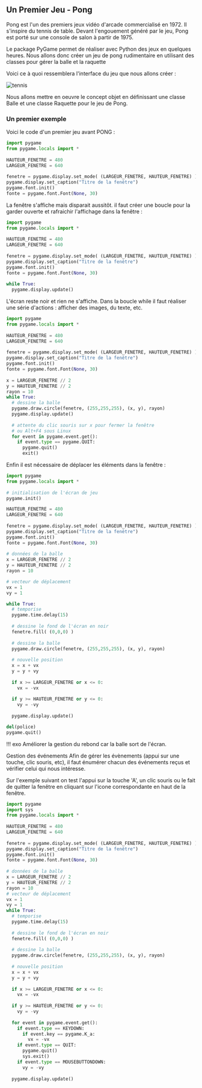 ## Un Premier Jeu - Pong

Pong est l'un des premiers jeux vidéo d'arcade commercialisé en 1972. Il s'inspire du tennis de table. Devant l'engouement généré par le jeu, Pong est porté sur une console de salon à partir de 1975.  

Le package PyGame permet de réaliser avec Python des jeux en quelques heures. Nous allons donc créer un jeu de pong rudimentaire en utilisant des classes pour gérer la balle et la raquette

Voici ce à quoi ressemblera l'interface du jeu que nous allons créer :

![tennis](data/tennis.png)  

Nous allons mettre en oeuvre le concept objet en définissant une classe Balle et une classe Raquette pour le jeu de Pong.


### Un premier exemple

Voici le code d'un premier jeu avant PONG :

```python
import pygame
from pygame.locals import *
 
HAUTEUR_FENETRE = 480
LARGEUR_FENETRE = 640
 
fenetre = pygame.display.set_mode( (LARGEUR_FENETRE, HAUTEUR_FENETRE) )
pygame.display.set_caption("Titre de la fenêtre")
pygame.font.init()
fonte = pygame.font.Font(None, 30)
```

La fenêtre s'affiche mais disparait aussitôt. il faut créer une boucle pour la garder ouverte et rafraichir l'affichage dans la fenêtre :

```python
import pygame
from pygame.locals import *
 
HAUTEUR_FENETRE = 480
LARGEUR_FENETRE = 640
 
fenetre = pygame.display.set_mode( (LARGEUR_FENETRE, HAUTEUR_FENETRE) )
pygame.display.set_caption("Titre de la fenêtre")
pygame.font.init()
fonte = pygame.font.Font(None, 30)
 
while True:
  pygame.display.update()
```

L'écran reste noir et rien ne s'affiche. Dans la boucle while il faut réaliser une série d'actions : afficher des images, du texte, etc.

```python
import pygame
from pygame.locals import *
 
HAUTEUR_FENETRE = 480
LARGEUR_FENETRE = 640
 
fenetre = pygame.display.set_mode( (LARGEUR_FENETRE, HAUTEUR_FENETRE) )
pygame.display.set_caption("Titre de la fenêtre")
pygame.font.init()
fonte = pygame.font.Font(None, 30)
 
x = LARGEUR_FENETRE // 2
y = HAUTEUR_FENETRE // 2
rayon = 10
while True:
  # dessine la balle
  pygame.draw.circle(fenetre, (255,255,255), (x, y), rayon)
  pygame.display.update()
 
  # attente du clic souris sur x pour fermer la fenêtre
  # ou Alt+F4 sous Linux
  for event in pygame.event.get():
    if event.type == pygame.QUIT:
      pygame.quit()
      exit()
```

Enfin il est nécessaire de déplacer les éléments dans la fenêtre :

```python
import pygame
from pygame.locals import *
 
# initialisation de l'écran de jeu
pygame.init()

HAUTEUR_FENETRE = 480
LARGEUR_FENETRE = 640
 
fenetre = pygame.display.set_mode( (LARGEUR_FENETRE, HAUTEUR_FENETRE) )
pygame.display.set_caption("Titre de la fenêtre")
pygame.font.init()
fonte = pygame.font.Font(None, 30)
 
# données de la balle
x = LARGEUR_FENETRE // 2
y = HAUTEUR_FENETRE // 2
rayon = 10

# vecteur de déplacement
vx = 1
vy = 1

while True:
  # temporise
  pygame.time.delay(15)
 
  # dessine le fond de l'écran en noir
  fenetre.fill( (0,0,0) )
 
  # dessine la balle
  pygame.draw.circle(fenetre, (255,255,255), (x, y), rayon)
 
  # nouvelle position
  x = x + vx
  y = y + vy
 
  if x >= LARGEUR_FENETRE or x <= 0:
    vx = -vx
 
  if y >= HAUTEUR_FENETRE or y <= 0:
    vy = -vy 
 
  pygame.display.update()

del(police)
pygame.quit()
```

!!! exo
    Améliorer la gestion du rebond car la balle sort de l'écran.

Gestion des événements
Afin de gérer les évènements (appui sur une touche, clic souris, etc), il faut énumérer chacun des événements reçus et vérifier celui qui nous intéresse.

Sur l'exemple suivant on test l'appui sur la touche 'A', un clic souris ou le fait de quitter la fenêtre en cliquant sur l'icone correspondante en haut de la fenêtre.

```python
import pygame
import sys
from pygame.locals import *
 
HAUTEUR_FENETRE = 480
LARGEUR_FENETRE = 640
 
fenetre = pygame.display.set_mode( (LARGEUR_FENETRE, HAUTEUR_FENETRE) )
pygame.display.set_caption("Titre de la fenêtre")
pygame.font.init()
fonte = pygame.font.Font(None, 30)
 
# données de la balle
x = LARGEUR_FENETRE // 2
y = HAUTEUR_FENETRE // 2
rayon = 10
# vecteur de déplacement
vx = 1
vy = 1
while True:
  # temporise
  pygame.time.delay(15)
 
  # dessine le fond de l'écran en noir
  fenetre.fill( (0,0,0) )
 
  # dessine la balle
  pygame.draw.circle(fenetre, (255,255,255), (x, y), rayon)
 
  # nouvelle position
  x = x + vx
  y = y + vy
 
  if x >= LARGEUR_FENETRE or x <= 0:
    vx = -vx
 
  if y >= HAUTEUR_FENETRE or y <= 0:
    vy = -vy 
 
  for event in pygame.event.get():
    if event.type == KEYDOWN:
      if event.key == pygame.K_a:
        vx = -vx
    if event.type == QUIT:
      pygame.quit()
      sys.exit()
    if event.type == MOUSEBUTTONDOWN:
      vy = -vy
   
  pygame.display.update()
```
